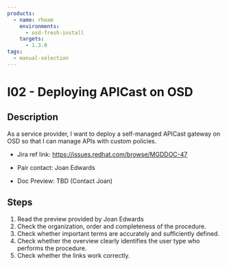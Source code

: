 ```yaml
---
products:
  - name: rhoam
    environments:
      - osd-fresh-install
    targets:
      - 1.3.0
tags:
  - manual-selection
---
```


# I02 - Deploying APICast on OSD

## Description

As a service provider, I want to deploy a self-managed APICast gateway on OSD so that I can manage APIs with custom policies.

- Jira ref link: https://issues.redhat.com/browse/MGDDOC-47

- Pair contact: Joan Edwards

* Doc Preview: TBD (Contact Joan)

## Steps

1. Read the preview provided by Joan Edwards
2. Check the organization, order and completeness of the procedure.
3. Check whether important terms are accurately and sufficiently defined.
4. Check whether the overview clearly identifies the user type who performs the procedure.
5. Check whether the links work correctly.
